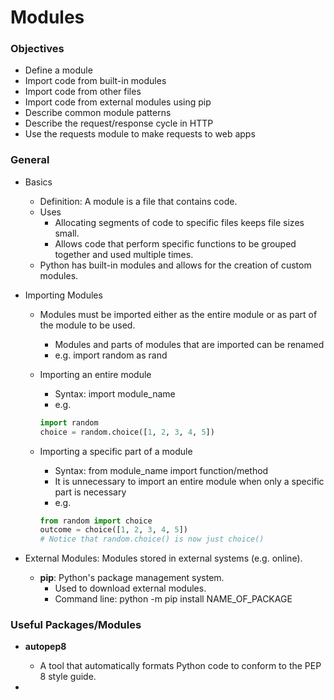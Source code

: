 # Modules

### Objectives

- Define a module
- Import code from built-in modules
- Import code from other files
- Import code from external modules using pip
- Describe common module patterns
- Describe the request/response cycle in HTTP
- Use the requests module to make requests to web apps

### General

- Basics
  - Definition:  A module is a file that contains code.
  - Uses
    - Allocating segments of code to specific files keeps file sizes small.
    - Allows code that perform specific functions to be grouped together and used multiple times.
  - Python has built-in modules and allows for the creation of custom modules.

- Importing Modules
  - Modules must be imported either as the entire module or as part of the module to be used.
    - Modules and parts of modules that are imported can be renamed
    - e.g. import random as rand
  - Importing an entire module 
    - Syntax:  import module_name
    - e.g.
    ```python
    import random
    choice = random.choice([1, 2, 3, 4, 5])
    ```
    
  - Importing a specific part of a module
    - Syntax:  from module_name import function/method
    - It is unnecessary to import an entire module when only a specific part is necessary
    - e.g.
    ```python
    from random import choice
    outcome = choice([1, 2, 3, 4, 5])
    # Notice that random.choice() is now just choice()
    ```

- External Modules:  Modules stored in external systems (e.g. online).
  - **pip**:  Python's package management system.
    - Used to download external modules.
    - Command line:  python -m pip install NAME_OF_PACKAGE

### Useful Packages/Modules

- **autopep8**
  - A tool that automatically formats Python code to conform to the PEP 8 style guide.

- 
